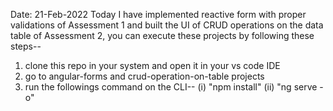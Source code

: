 Date: 21-Feb-2022
Today I have implemented reactive form with proper validations of Assessment 1 and built the UI of CRUD operations on the data table of Assessment 2, you can execute these projects by following these steps--
1. clone this repo in your system and open it in your vs code IDE
2. go to angular-forms and crud-operation-on-table projects
3. run the followings command on the CLI--
   (i) "npm install"
   (ii) "ng serve -o"

